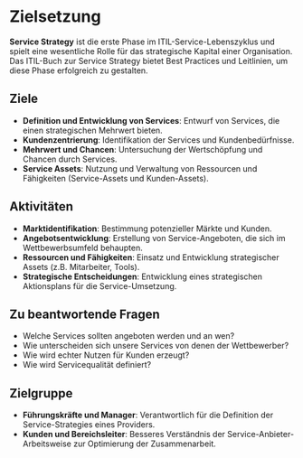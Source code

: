 # Zielsetzung

**Service Strategy** ist die erste Phase im ITIL-Service-Lebenszyklus und spielt eine wesentliche Rolle für das strategische Kapital einer Organisation. Das ITIL-Buch zur Service Strategy bietet Best Practices und Leitlinien, um diese Phase erfolgreich zu gestalten.

## Ziele

- **Definition und Entwicklung von Services**: Entwurf von Services, die einen strategischen Mehrwert bieten.
- **Kundenzentrierung**: Identifikation der Services und Kundenbedürfnisse.
- **Mehrwert und Chancen**: Untersuchung der Wertschöpfung und Chancen durch Services.
- **Service Assets**: Nutzung und Verwaltung von Ressourcen und Fähigkeiten (Service-Assets und Kunden-Assets).

## Aktivitäten

- **Marktidentifikation**: Bestimmung potenzieller Märkte und Kunden.
- **Angebotsentwicklung**: Erstellung von Service-Angeboten, die sich im Wettbewerbsumfeld behaupten.
- **Ressourcen und Fähigkeiten**: Einsatz und Entwicklung strategischer Assets (z.B. Mitarbeiter, Tools).
- **Strategische Entscheidungen**: Entwicklung eines strategischen Aktionsplans für die Service-Umsetzung.

## Zu beantwortende Fragen

- Welche Services sollten angeboten werden und an wen?
- Wie unterscheiden sich unsere Services von denen der Wettbewerber?
- Wie wird echter Nutzen für Kunden erzeugt?
- Wie wird Servicequalität definiert?

## Zielgruppe

- **Führungskräfte und Manager**: Verantwortlich für die Definition der Service-Strategies eines Providers.
- **Kunden und Bereichsleiter**: Besseres Verständnis der Service-Anbieter-Arbeitsweise zur Optimierung der Zusammenarbeit.